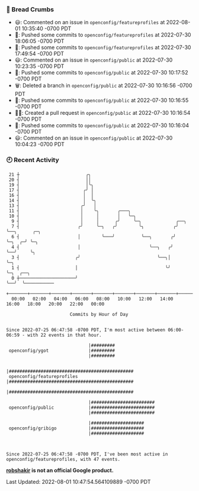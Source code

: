 ### 🍞 Bread Crumbs

 * 😃: Commented on an issue in `openconfig/featureprofiles` at 2022-08-01 10:35:40 -0700 PDT
 * 🚢: Pushed some commits to `openconfig/featureprofiles` at 2022-07-30 18:06:05 -0700 PDT
 * 🚢: Pushed some commits to `openconfig/featureprofiles` at 2022-07-30 17:49:54 -0700 PDT
 * 😃: Commented on an issue in `openconfig/public` at 2022-07-30 10:23:35 -0700 PDT
 * 🚢: Pushed some commits to `openconfig/public` at 2022-07-30 10:17:52 -0700 PDT
 * 🗑: Deleted a branch in `openconfig/public` at 2022-07-30 10:16:56 -0700 PDT
 * 🚢: Pushed some commits to `openconfig/public` at 2022-07-30 10:16:55 -0700 PDT
 * ✍🏼: Created a pull request in `openconfig/public` at 2022-07-30 10:16:54 -0700 PDT
 * 🚢: Pushed some commits to `openconfig/public` at 2022-07-30 10:16:04 -0700 PDT
 * 😃: Commented on an issue in `openconfig/public` at 2022-07-30 10:04:23 -0700 PDT

### 🕘 Recent Activity
```
 21 ┼                         ╭╮
 20 ┤                         ││
 19 ┤                         │╰╮
 17 ┤                        ╭╯ │
 16 ┤                        │  │
 14 ┤                        │  ╰╮
 13 ┤                       ╭╯   │
 11 ┤                       │    ╰╮       ╭───╮
 10 ┤                       │     │       │   ╰─╮
  9 ┤                       │     │      ╭╯     ╰─╮             ╭──╮
  7 ┤                      ╭╯     ╰─╮   ╭╯        ╰╮           ╭╯  ╰──╮      ╭─╮
  6 ┤                      │        ╰───╯          ╰──╮       ╭╯      ╰─╮  ╭─╯ ╰─╮
  4 ┤                      │                          ╰──╮   ╭╯         ╰──╯     ╰╮
  3 ┤                     ╭╯                             ╰──╮│                    ╰─╮
  1 ┤                     │                                 ╰╯                      ╰─╮  ╭──╮
  0 ┼─────────────────────╯                                                           ╰──╯  ╰───────────
    +───────+───────+───────+───────+───────+───────+───────+───────+───────+───────+───────+───────+────
  00:00   02:00   04:00   06:00   08:00   10:00   12:00   14:00   16:00   18:00   20:00   22:00   00:00   

						Commits by Hour of Day


Since 2022-07-25 06:47:58 -0700 PDT, I'm most active between 06:00-06:59 - with 22 events in that hour.

```



```
                               |#########
 openconfig/ygot               |#########
                               |#########

                               |###############################################
 openconfig/featureprofiles    |###############################################
                               |###############################################

                               |########################
 openconfig/public             |########################
                               |########################

                               |####################
 openconfig/gribigo            |####################
                               |####################



Since 2022-07-25 06:47:58 -0700 PDT, I've been most active in openconfig/featureprofiles, with 47 events.

```
**[robshakir](mailto:robjs@google.com) is not an official Google product.**  


Last Updated: 2022-08-01 10:47:54.564109889 -0700 PDT
